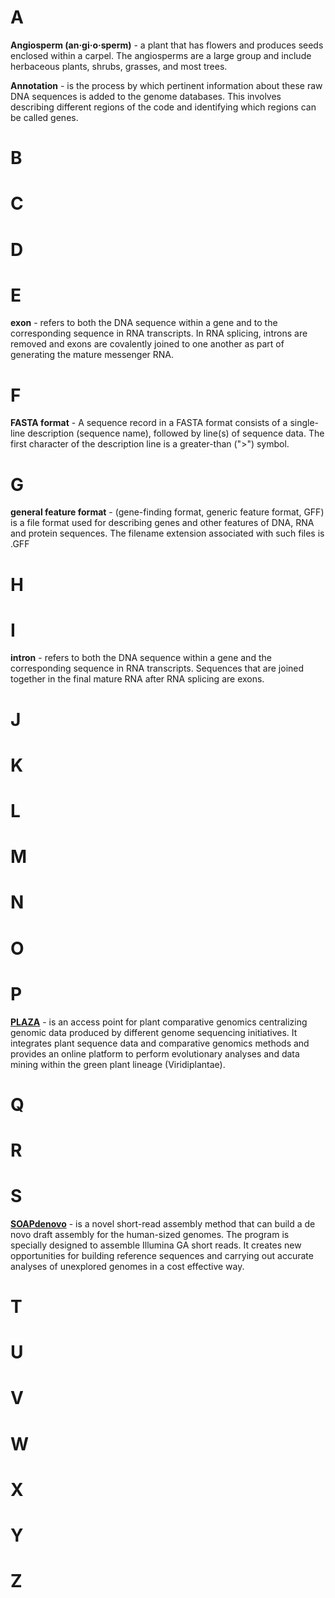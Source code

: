 # A
**Angiosperm (an·gi·o·sperm)**  - a plant that has flowers and produces seeds enclosed within a carpel. The angiosperms are a large group and include herbaceous plants, shrubs, grasses, and most trees.   

**Annotation** - is the process by which pertinent information about these raw DNA sequences is added to the genome databases. This involves describing different regions of the code and identifying which regions can be called genes.
# B
# C
# D
# E
**exon** - refers to both the DNA sequence within a gene and to the corresponding sequence in RNA transcripts. In RNA splicing, introns are removed and exons are covalently joined to one another as part of generating the mature messenger RNA.
# F
**FASTA format** - A sequence record in a FASTA format consists of a single-line description (sequence name), followed by line(s) of sequence data. The first character of the description line is a greater-than (">") symbol.
# G
**general feature format** - (gene-finding format, generic feature format, GFF) is a file format used for describing genes and other features of DNA, RNA and protein sequences. The filename extension associated with such files is .GFF
# H
# I
**intron** - refers to both the DNA sequence within a gene and the corresponding sequence in RNA transcripts. Sequences that are joined together in the final mature RNA after RNA splicing are exons.
# J
# K
# L
# M
# N
# O
# P
**[PLAZA](http://bioinformatics.psb.ugent.be/plaza/versions/plaza_v3_dicots/download/index)** - is an access point for plant comparative genomics centralizing genomic data produced by different genome sequencing initiatives. It integrates plant sequence data and comparative genomics methods and provides an online platform to perform evolutionary analyses and data mining within the green plant lineage (Viridiplantae).
# Q
# R
# S
**[SOAPdenovo](http://soap.genomics.org.cn/soapdenovo.html)** - is a novel short-read assembly method that can build a de novo draft assembly for the human-sized genomes. The program is specially designed to assemble Illumina GA short reads. It creates new opportunities for building reference sequences and carrying out accurate analyses of unexplored genomes in a cost effective way. 

# T
# U
# V
# W
# X
# Y
# Z
